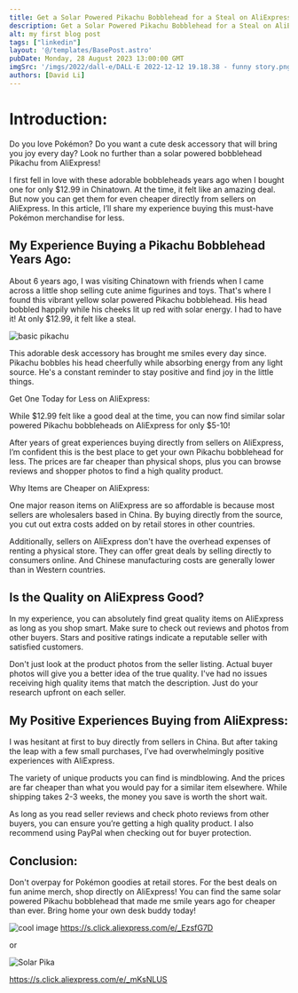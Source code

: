 ```yaml
---
title: Get a Solar Powered Pikachu Bobblehead for a Steal on AliExpress
description: Get a Solar Powered Pikachu Bobblehead for a Steal on AliExpress
alt: my first blog post
tags: ["linkedin"]
layout: '@/templates/BasePost.astro' 
pubDate: Monday, 28 August 2023 13:00:00 GMT
imgSrc: '/imgs/2022/dall-e/DALL·E 2022-12-12 19.18.38 - funny story.png'
authors: [David Li]
---
```



# Introduction:

Do you love Pokémon? Do you want a cute desk accessory that will bring you joy every day? Look no further than a solar powered bobblehead Pikachu from AliExpress!

I first fell in love with these adorable bobbleheads years ago when I bought one for only $12.99 in Chinatown. At the time, it felt like an amazing deal. But now you can get them for even cheaper directly from sellers on AliExpress. In this article, I’ll share my experience buying this must-have Pokémon merchandise for less.

## My Experience Buying a Pikachu Bobblehead Years Ago:

About 6 years ago, I was visiting Chinatown with friends when I came across a little shop selling cute anime figurines and toys. That's where I found this vibrant yellow solar powered Pikachu bobblehead. His head bobbled happily while his cheeks lit up red with solar energy. I had to have it! At only $12.99, it felt like a steal.

![basic pikachu](/imgs/2023/pikachu_nobg.png)

This adorable desk accessory has brought me smiles every day since. Pikachu bobbles his head cheerfully while absorbing energy from any light source. He's a constant reminder to stay positive and find joy in the little things.

Get One Today for Less on AliExpress:

While $12.99 felt like a good deal at the time, you can now find similar solar powered Pikachu bobbleheads on AliExpress for only $5-10!

After years of great experiences buying directly from sellers on AliExpress, I’m confident this is the best place to get your own Pikachu bobblehead for less. The prices are far cheaper than physical shops, plus you can browse reviews and shopper photos to find a high quality product.

Why Items are Cheaper on AliExpress:

One major reason items on AliExpress are so affordable is because most sellers are wholesalers based in China. By buying directly from the source, you cut out extra costs added on by retail stores in other countries.

Additionally, sellers on AliExpress don't have the overhead expenses of renting a physical store. They can offer great deals by selling directly to consumers online. And Chinese manufacturing costs are generally lower than in Western countries.

## Is the Quality on AliExpress Good?

In my experience, you can absolutely find great quality items on AliExpress as long as you shop smart. Make sure to check out reviews and photos from other buyers. Stars and positive ratings indicate a reputable seller with satisfied customers.

Don't just look at the product photos from the seller listing. Actual buyer photos will give you a better idea of the true quality. I've had no issues receiving high quality items that match the description. Just do your research upfront on each seller.

## My Positive Experiences Buying from AliExpress:

I was hesitant at first to buy directly from sellers in China. But after taking the leap with a few small purchases, I’ve had overwhelmingly positive experiences with AliExpress.

The variety of unique products you can find is mindblowing. And the prices are far cheaper than what you would pay for a similar item elsewhere. While shipping takes 2-3 weeks, the money you save is worth the short wait.

As long as you read seller reviews and check photo reviews from other buyers, you can ensure you’re getting a high quality product. I also recommend using PayPal when checking out for buyer protection.

## Conclusion:

Don't overpay for Pokémon goodies at retail stores. For the best deals on fun anime merch, shop directly on AliExpress! You can find the same solar powered Pikachu bobblehead that made me smile years ago for cheaper than ever. Bring home your own desk buddy today!


![cool image](/imgs/2023/bobblehead_pika.jpg)
https://s.click.aliexpress.com/e/_EzsfG7D



or

![Solar Pika](/imgs/2023/pika_solar.jpg)

https://s.click.aliexpress.com/e/_mKsNLUS